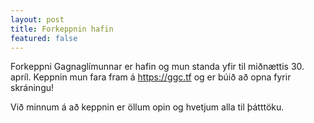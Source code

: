 ```yaml
---
layout: post
title: Forkeppnin hafin
featured: false
---
```


Forkeppni Gagnaglímunnar er hafin og mun standa yfir til miðnættis 30. apríl. Keppnin mun fara
fram á <https://ggc.tf> og er búið að opna fyrir skráningu!

Við minnum á að keppnin er öllum opin og hvetjum alla til þátttöku.
